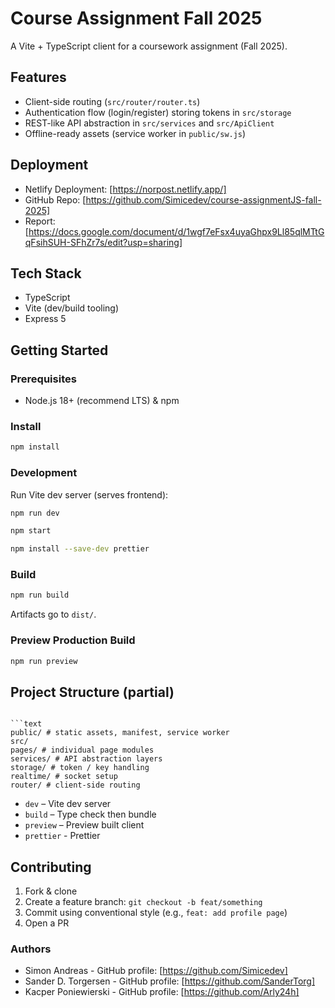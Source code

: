 # Course Assignment Fall 2025

A Vite + TypeScript client for a coursework assignment (Fall 2025).

## Features

- Client-side routing (`src/router/router.ts`)
- Authentication flow (login/register) storing tokens in `src/storage`
- REST-like API abstraction in `src/services` and `src/ApiClient`
- Offline-ready assets (service worker in `public/sw.js`)

## Deployment

- Netlify Deployment: [https://norpost.netlify.app/]
- GitHub Repo: [https://github.com/Simicedev/course-assignmentJS-fall-2025]
- Report: [https://docs.google.com/document/d/1wgf7eFsx4uyaGhpx9Ll85qlMTtGqFsihSUH-SFhZr7s/edit?usp=sharing]

## Tech Stack

- TypeScript
- Vite (dev/build tooling)
- Express 5

## Getting Started

### Prerequisites

- Node.js 18+ (recommend LTS) & npm

### Install

```bash
npm install
```

### Development

Run Vite dev server (serves frontend):

```bash
npm run dev
```

```bash
npm start
```

```bash
npm install --save-dev prettier
```

### Build

```bash
npm run build
```

Artifacts go to `dist/`.

### Preview Production Build

```bash
npm run preview
```

## Project Structure (partial)

````

```text
public/ # static assets, manifest, service worker
src/
pages/ # individual page modules
services/ # API abstraction layers
storage/ # token / key handling
realtime/ # socket setup
router/ # client-side routing

````

- `dev` – Vite dev server
- `build` – Type check then bundle
- `preview` – Preview built client
- `prettier` - Prettier

## Contributing

1. Fork & clone
2. Create a feature branch: `git checkout -b feat/something`
3. Commit using conventional style (e.g., `feat: add profile page`)
4. Open a PR

### Authors

- Simon Andreas - GitHub profile: [https://github.com/Simicedev]
- Sander D. Torgersen - GitHub profile: [https://github.com/SanderTorg]
- Kacper Poniewierski - GitHub profile: [https://github.com/Arly24h]
